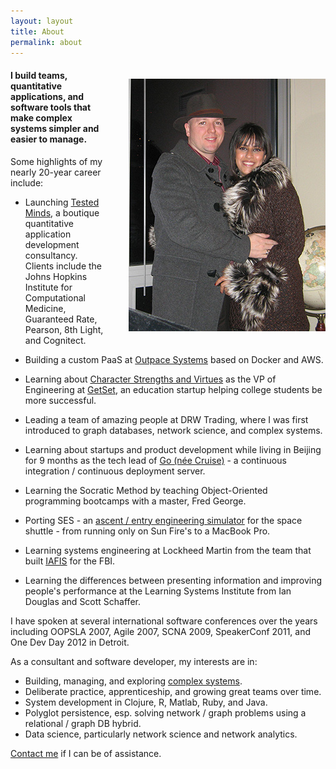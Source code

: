 ```yaml
---
layout: layout
title: About
permalink: about
---
```


<img src="/images/sandb.jpg" alt="Bobby and Sarah" class="noclip" style="padding-top: 20px; margin-left: 40px; float: right;" />

#### I build teams, quantitative applications, and software tools that make complex systems simpler and easier to manage.

Some highlights of my nearly 20-year career include:

* Launching <a href="http://www.testedminds.com">Tested Minds</a>, a boutique quantitative application development consultancy. Clients include the Johns Hopkins Institute for Computational Medicine, Guaranteed Rate, Pearson, 8th Light, and Cognitect.

* Building a custom PaaS at <a href="http://www.outpace.com">Outpace Systems</a> based on Docker and AWS.

* Learning about <a href="http://en.wikipedia.org/wiki/Character_Strengths_and_Virtues">Character Strengths and Virtues</a> as the VP of Engineering at <a href="http://www.getset.com">GetSet</a>, an education startup helping college students be more successful.

* Leading a team of amazing people at DRW Trading, where I was first introduced to graph databases, network science, and complex systems.

* Learning about startups and product development while living in Beijing for 9 months as the tech lead of <a href="http://www.thoughtworks-studios.com/go-agile-release-management">Go (née Cruise)</a> - a continuous integration / continuous deployment server.

* Learning the Socratic Method by teaching Object-Oriented programming bootcamps with a master, Fred George.

* Porting SES - an <a href="http://www.nasa.gov/centers/johnson/engineering/flight_design/systems_engineering_simulator">ascent / entry engineering simulator</a> for the space shuttle - from running only on Sun Fire's to a MacBook Pro.

* Learning systems engineering at Lockheed Martin from the team that built <a href="http://en.wikipedia.org/wiki/Integrated_Automated_Fingerprint_Identification_System">IAFIS</a> for the FBI.

* Learning the differences between presenting information and improving people's performance at the Learning Systems Institute from Ian Douglas and Scott Schaffer.

I have spoken at several international software conferences over the years including OOPSLA 2007, Agile 2007, SCNA 2009, SpeakerConf 2011, and One Dev Day 2012 in Detroit.


As a consultant and software developer, my interests are in:

* Building, managing, and exploring <a href="http://en.wikipedia.org/wiki/Complex_systems">complex systems</a>.
* Deliberate practice, apprenticeship, and growing great teams over time.
* System development in Clojure, R, Matlab, Ruby, and Java.
* Polyglot persistence, esp. solving network / graph problems using a relational / graph DB hybrid.
* Data science, particularly network science and network analytics.

[Contact me](mailto://bobby@testedminds.com) if I can be of assistance.
